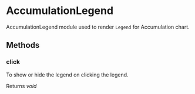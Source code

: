 # AccumulationLegend

AccumulationLegend module used to render `Legend` for Accumulation chart.

## Methods

### click

To show or hide the legend on clicking the legend.

Returns *void*
